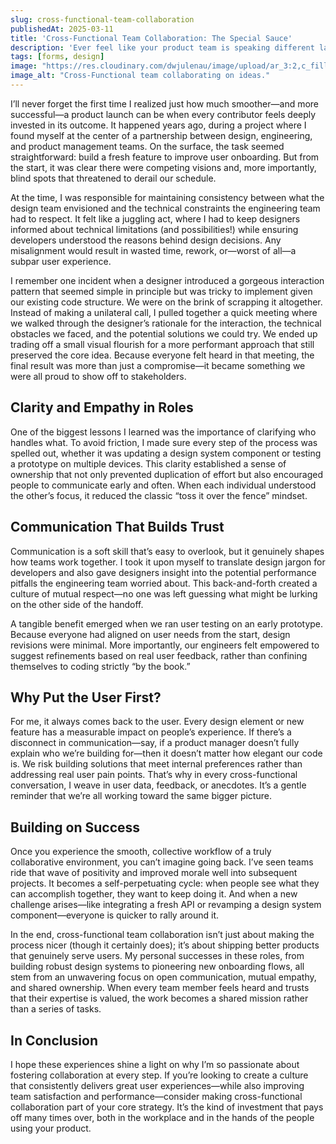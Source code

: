 ```yaml
---
slug: cross-functional-team-collaboration
publishedAt: 2025-03-11
title: 'Cross-Functional Team Collaboration: The Special Sauce'
description: 'Ever feel like your product team is speaking different languages? Join my brain dump as I explore how to get designers, developers, and everyone else singing from the same digital song sheet. Expect tales of collaboration, empathy experiments, and how sharing the "baby" (your product!) leads to awesome launches.'
tags: [forms, design]
image: "https://res.cloudinary.com/dwjulenau/image/upload/ar_3:2,c_fill,dpr_auto,f_auto,fl_progressive,q_auto/v1743963713/josh-portfolio/assets_task_01jr6589gne0h9rjapex810m08_img_0.webp"
image_alt: "Cross-Functional team collaborating on ideas."
---
```


I’ll never forget the first time I realized just how much smoother—and more successful—a product launch can be when every contributor feels deeply invested in its outcome. It happened years ago, during a project where I found myself at the center of a partnership between design, engineering, and product management teams. On the surface, the task seemed straightforward: build a fresh feature to improve user onboarding. But from the start, it was clear there were competing visions and, more importantly, blind spots that threatened to derail our schedule.

At the time, I was responsible for maintaining consistency between what the design team envisioned and the technical constraints the engineering team had to respect. It felt like a juggling act, where I had to keep designers informed about technical limitations (and possibilities!) while ensuring developers understood the reasons behind design decisions. Any misalignment would result in wasted time, rework, or—worst of all—a subpar user experience.

I remember one incident when a designer introduced a gorgeous interaction pattern that seemed simple in principle but was tricky to implement given our existing code structure. We were on the brink of scrapping it altogether. Instead of making a unilateral call, I pulled together a quick meeting where we walked through the designer’s rationale for the interaction, the technical obstacles we faced, and the potential solutions we could try. We ended up trading off a small visual flourish for a more performant approach that still preserved the core idea. Because everyone felt heard in that meeting, the final result was more than just a compromise—it became something we were all proud to show off to stakeholders.

## Clarity and Empathy in Roles
One of the biggest lessons I learned was the importance of clarifying who handles what. To avoid friction, I made sure every step of the process was spelled out, whether it was updating a design system component or testing a prototype on multiple devices. This clarity established a sense of ownership that not only prevented duplication of effort but also encouraged people to communicate early and often. When each individual understood the other’s focus, it reduced the classic “toss it over the fence” mindset.

## Communication That Builds Trust
Communication is a soft skill that’s easy to overlook, but it genuinely shapes how teams work together. I took it upon myself to translate design jargon for developers and also gave designers insight into the potential performance pitfalls the engineering team worried about. This back-and-forth created a culture of mutual respect—no one was left guessing what might be lurking on the other side of the handoff.

A tangible benefit emerged when we ran user testing on an early prototype. Because everyone had aligned on user needs from the start, design revisions were minimal. More importantly, our engineers felt empowered to suggest refinements based on real user feedback, rather than confining themselves to coding strictly “by the book.”

## Why Put the User First?
For me, it always comes back to the user. Every design element or new feature has a measurable impact on people’s experience. If there’s a disconnect in communication—say, if a product manager doesn’t fully explain who we’re building for—then it doesn’t matter how elegant our code is. We risk building solutions that meet internal preferences rather than addressing real user pain points. That’s why in every cross-functional conversation, I weave in user data, feedback, or anecdotes. It’s a gentle reminder that we’re all working toward the same bigger picture.

## Building on Success
Once you experience the smooth, collective workflow of a truly collaborative environment, you can’t imagine going back. I’ve seen teams ride that wave of positivity and improved morale well into subsequent projects. It becomes a self-perpetuating cycle: when people see what they can accomplish together, they want to keep doing it. And when a new challenge arises—like integrating a fresh API or revamping a design system component—everyone is quicker to rally around it.

In the end, cross-functional team collaboration isn’t just about making the process nicer (though it certainly does); it’s about shipping better products that genuinely serve users. My personal successes in these roles, from building robust design systems to pioneering new onboarding flows, all stem from an unwavering focus on open communication, mutual empathy, and shared ownership. When every team member feels heard and trusts that their expertise is valued, the work becomes a shared mission rather than a series of tasks.

## In Conclusion
I hope these experiences shine a light on why I’m so passionate about fostering collaboration at every step. If you’re looking to create a culture that consistently delivers great user experiences—while also improving team satisfaction and performance—consider making cross-functional collaboration part of your core strategy. It’s the kind of investment that pays off many times over, both in the workplace and in the hands of the people using your product.
